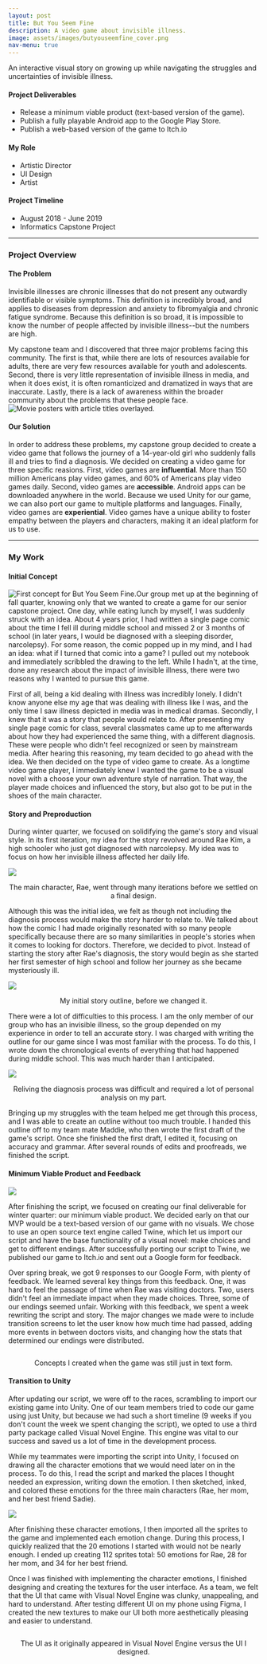 ```yaml
---
layout: post
title: But You Seem Fine
description: A video game about invisible illness.
image: assets/images/butyouseemfine_cover.png
nav-menu: true
---
```


<!-- Main -->
<div id="main" class="alt">
    <!-- Section One? -->
    <section id="one">
        <div class="inner">
            <!-- Content -->
            <p>An interactive visual story on growing up while navigating the struggles and uncertainties of invisible illness.</p>
            <div class="row">
                <div class="4u 12u$(medium)">
                    <h4>Project Deliverables</h4>
                    <ul class="alt">
                    <li>Release a minimum viable product (text-based version of the game).</li>
                    <li>Publish a fully playable Android app to the Google Play Store.</li>
                    <li>Publish a web-based version of the game to Itch.io</li>
                    </ul>
                </div>
                <div class="4u 12u$(medium)">
                    <h4>My Role</h4>
                    <ul class="alt"><li>Artistic Director</li>
                    <li>UI Design</li>
                    <li>Artist</li>
                    </ul>
                </div>
                <div class="4u$ 12u$(medium)">
                    <h4>Project Timeline</h4>
                    <ul class="alt"><li>August 2018 - June 2019</li>
                    <li>Informatics Capstone Project</li></ul>
                </div>
            </div>
            <hr class="major" />
            <!-- Project Overview -->
            <h3 id="elements">Project Overview</h3>
            <h4>The Problem</h4>
            <p>Invisible illnesses are chronic illnesses that do not present any outwardly identifiable or visible symptoms. This definition is incredibly broad, and applies to diseases from depression and anxiety to fibromyalgia and chronic fatigue syndrome. Because this definition is so broad, it is impossible to know the number of people affected by invisible illness--but the numbers are high.</p>
            <p>My capstone team and I discovered that three major problems facing this community. The first is that, while there are lots of resources available for adults, there are very few resources available for youth and adolescents. Second, there is very little representation of invisible illness in media, and when it does exist, it is often romanticized and dramatized in ways that are inaccurate. Lastly, there is a lack of awareness within the broader community about the problems that these people face.
            <span class="image fit"><img src="/assets/images/bysf/misrepresentation.PNG" alt="Movie posters with article titles overlayed."/></span></p>
            <h4>Our Solution</h4>
            <p>In order to address these problems, my capstone group decided to create a video game that follows the journey of a 14-year-old girl who suddenly falls ill and tries to find a diagnosis. We decided on creating a video game for three specific reasions. First, video games are <b>influential</b>. More than 150 million Americans play video games, and 60% of Americans play video games daily. Second, video games are <b>accessible</b>. Android apps can be downloaded anywhere in the world. Because we used Unity for our game, we can also port our game to multiple platforms and languages. Finally, video games are <b>experiential</b>. Video games have a unique ability to foster empathy between the players and characters, making it an ideal platform for us to use.</p>
            <hr class="major" />
            <!-- My contribution? -->
            <h3 id="elements">My Work</h3>
            <h4>Initial Concept</h4>
            <p><span class="image left"><img src="/assets/images/bysf/rae_concept_sketch_01.png" alt="First concept for But You Seem Fine."/></span>Our group met up at the beginning of fall quarter, knowing only that we wanted to create a game for our senior capstone project. One day, while eating lunch by myself, I was suddenly struck with an idea. About 4 years prior, I had written a single page comic about the time I fell ill during middle school and missed 2 or 3 months of school (in later years, I would be diagnosed with a sleeping disorder, narcolepsy). For some reason, the comic popped up in my mind, and I had an idea: what if I turned that comic into a game? I pulled out my notebook and immediately scribbled the drawing to the left. While I hadn't, at the time, done any research about the impact of invisible illness, there were two reasons why I wanted to pursue this game.</p>
            <p>First of all, being a kid dealing with illness was incredibly lonely. I didn't know anyone else my age that was dealing with illness like I was, and the only time I saw illness depicted in media was in medical dramas. Secondly, I knew that it was a story that people would relate to. After presenting my single page comic for class, several classmates came up to me afterwards about how they had experienced the same thing, with a different diagnosis. These were people who didn't feel recognized or seen by mainstream media. After hearing this reasoning, my team decided to go ahead with the idea. We then decided on the type of video game to create. As a longtime video game player, I immediately knew I wanted the game to be a visual novel with a choose your own adventure style of narration. That way, the player made choices and influenced the story, but also got to be put in the shoes of the main character.</p>
            <h4>Story and Preproduction</h4>
            <p>During winter quarter, we focused on solidifying the game's story and visual style. In its first iteration, my idea for the story revolved around Rae Kim, a high schooler who just got diagnosed with narcolepsy. My idea was to focus on how her invisible illness affected her daily life.</p>
            <div class="box alt">
	            <div class="row 50% uniform">
		            <div class="4u"><span class="image fit"><img src="/assets/images/bysf/rae_concept_sketch_02.png" alt="" /></span></div>
                    <div class="4u"><span class="image fit"><img src="/assets/images/bysf/rae_concept_sketches_03.png" alt="" /></span></div>
                    <div class="4u$"><span class="image fit"><img src="/assets/images/bysf/rae_concept_sketches_04.png" alt="" /></span></div>
	            </div>
                <span class="image fit"><img src="/assets/images/bysf/before_after_raemom.png"/></span>
            </div>
            <p style="text-align:center">The main character, Rae, went through many iterations before we settled on a final design.</p>
            <p>Although this was the initial idea, we felt as though not including the diagnosis process would make the story harder to relate to. We talked about how the comic I had made originally resonated with so many people specifically because there are so many similarities in people's stories when it comes to looking for doctors. Therefore, we decided to pivot. Instead of starting the story after Rae's diagnosis, the story would begin as she started her first semester of high school and follow her journey as she became mysteriously ill.</p>
            <span class="image fit"><img src="/assets/images/bysf/brainstorming_bysf.png"/></span>
            <p style="text-align:center">My initial story outline, before we changed it.</p>
            <p>There were a lot of difficulties to this process. I am the only member of our group who has an invisible illness, so the group depended on my experience in order to tell an accurate story. I was charged with writing the outline for our game since I was most familiar with the process. To do this, I wrote down the chronological events of everything that had happened during middle school. This was much harder than I anticipated.</p>
            <span class="image fit"><img src="/assets/images/bysf/journal_entry.png"/></span>
            <p style="text-align:center">Reliving the diagnosis process was difficult and required a lot of personal analysis on my part.</p>
            <p>Bringing up my struggles with the team helped me get through this process, and I was able to create an outline without too much trouble. I handed this outline off to my team mate Maddie, who then wrote the first draft of the game's script. Once she finished the first draft, I edited it, focusing on accuracy and grammar. After several rounds of edits and proofreads, we finished the script.</p>
            <h4>Minimum Viable Product and Feedback</h4><span class="image right"><img src="/assets/images/bysf/bysf_twine.png"/></span>
            <p>After finishing the script, we focused on creating our final deliverable for winter quarter: our minimum viable product. We decided early on that our MVP would be a text-based version of our game with no visuals. We chose to use an open source text engine called Twine, which let us import our script and have the base functionality of a visual novel: make choices and get to different endings. After successfully porting our script to Twine, we published our game to Itch.io and sent out a Google form for feedback.</p>
            <p>Over spring break, we got 9 responses to our Google Form, with plenty of feedback. We learned several key things from this feedback. One, it was hard to feel the passage of time when Rae was visiting doctors. Two, users didn't feel an immediate impact when they made choices. Three, some of our endings seemed unfair. Working with this feedback, we spent a week rewriting the script and story. The major changes we made were to include transition screens to let the user know how much time had passed, adding more events in between doctors visits, and changing how the stats that determined our endings were distributed.</p>
            <div class="box alt">
	            <div class="row 50% uniform">
                    <div class="6u 12u$(small)"><span class="image fit"><img src="/assets/images/bysf/game_example_02.png" alt="" /></span></div>
                    <div class="6u 12u$(small)"><span class="image fit"><img src="/assets/images/bysf/game_ui_example.png" alt="" /></span></div>
	            </div>
            </div>
            <p style="text-align:center">Concepts I created when the game was still just in text form.</p>
            <h4>Transition to Unity</h4>
            <p>After updating our script, we were off to the races, scrambling to import our existing game into Unity. One of our team members tried to code our game using just Unity, but because we had such a short timeline (9 weeks if you don't count the week we spent changing the script), we opted to use a third party package called Visual Novel Engine. This engine was vital to our success and saved us a lot of time in the development process.</p>
            <p>While my teammates were importing the script into Unity, I focused on drawing all the character emotions that we would need later on in the process. To do this, I read the script and marked the places I thought needed an expression, writing down the emotion. I then sketched, inked, and colored these emotions for the three main characters (Rae, her mom, and her best friend Sadie).</p>
            <span class="image fit"><img src="/assets/images/bysf/rae_emotions_done.png"/></span>
            <p>After finishing these character emotions, I then imported all the sprites to the game and implemented each emotion change. During this process, I quickly realized that the 20 emotions I started with would not be nearly enough. I ended up creating 112 sprites total: 50 emotions for Rae, 28 for her mom, and 34 for her best friend.</p>
            <p>Once I was finished with implementing the character emotions, I finished designing and creating the textures for the user interface. As a team, we felt that the UI that came with Visual Novel Engine was clunky, unappealing, and hard to understand. After testing different UI on my phone using Figma, I created the new textures to make our UI both more aesthetically pleasing and easier to understand.</p>
            <div class="box alt">
	            <div class="row 50% uniform">
                    <div class="6u 12u$(small)"><span class="image fit"><img src="/assets/images/bysf/ui_v1.png" alt="" /></span></div>
                    <div class="6u 12u$(small)"><span class="image fit"><img src="/assets/images/bysf/ui_v2.png" alt="" /></span></div>
	            </div>
            </div>
            <p style="text-align:center">The UI as it originally appeared in Visual Novel Engine versus the UI I designed.</p>
        </div>
    </section>
</div>